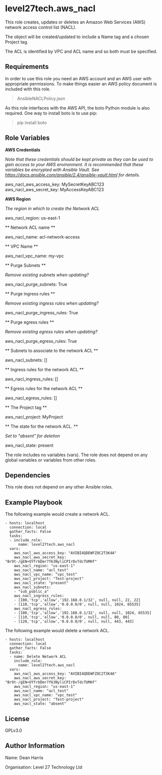 level27tech.aws_nacl
==========

This role creates, updates or deletes an Amazon Web Services (AWS) network access control list (NACL).

The object will be created/updated to include a Name tag and a chosen Project tag.

The ACL is identified by VPC and ACL name and so both must be specified.

Requirements
------------------

In order to use this role you need an AWS account and an AWS user with appropriate permissions. 
To make things easier an AWS policy document is included with this role.

>AnsibleNACLPolicy.json

As this role interfaces with the AWS API, the boto Python module is also required.
One way to install boto is to use pip:
> pip install boto

Role Variables
-------------------

**AWS Credentials**

*Note that these credentials should be kept private as they can be used to gain access to your AWS environment.
It is recommended that these variables be encrypted with Ansible Vault.  See https://docs.ansible.com/ansible/2.4/ansible-vault.html for details.*

aws_nacl_aws_access_key: MySecretKeyABC123
aws_nacl_aws_secret_key: MyAccessKeyABC123

**AWS Region**

*The region in which to create the Network ACL*

aws_nacl_region: us-east-1

** Network ACL name **

aws_nacl_name: acl-network-access

** VPC Name **

aws_nacl_vpc_name: my-vpc

** Purge Subnets **

*Remove existing subnets when updating?*

aws_nacl_purge_subnets: True

** Purge ingress rules **

*Remove existing ingress rules when updating?*

aws_nacl_purge_ingress_rules: True

** Purge egress rules **

*Remove existing egress rules when updating?*

aws_nacl_purge_egress_rules: True

** Subnets to associate to the network ACL **

aws_nacl_subnets: []

** Ingress rules for the network ACL **

aws_nacl_ingress_rules: []

** Egress rules for the network ACL **

aws_nacl_egress_rules: []

** The Project tag **

aws_nacl_project: MyProject

** The state for the network ACL. **

*Set to "absent" for deletion*

aws_nacl_state: present

The role includes no variables (vars).
The role does not depend on any global variables or variables from other roles.

Dependencies
------------------

This role does not depend on any other Ansible roles.

Example Playbook
----------------

The following example would create a network ACL.

    - hosts: localhost
      connection: local
      gather_facts: False
      tasks:
      - include_role:
          name: level27tech.aws_nacl
      vars:
        aws_nacl_aws_access_key: "AVIBI4QDEWFZOC2T3K4A"
        aws_nacl_aws_secret_key: "Br9t-/gEN+OYfrbDmr7f63NyliCPIrDvTdcTUMHf"
        aws_nacl_region: "us-east-1"
        aws_nacl_name: "acl_test"
        aws_nacl_vpc_name: "vpc_test"
        aws_nacl_project: "Test-project"
        aws_nacl_state: "present"
        aws_nacl_subnets:
        - "sub_public_a"
        aws_nacl_ingress_rules:
        - [100,'tcp','allow','192.168.0.1/32', null, null, 22, 22]
        - [110,'tcp','allow','0.0.0.0/0', null, null, 1024, 65535]
        aws_nacl_egress_rules:
        - [100,'tcp','allow','192.168.0.1/32', null, null, 1024, 65535]
        - [110,'tcp','allow','0.0.0.0/0', null, null, 80, 80]
        - [120,'tcp','allow','0.0.0.0/0', null, null, 443, 443]
          
The following example would delete a network ACL.

    - hosts: localhost
      connection: local
      gather_facts: False
      tasks:
      - name: Delete Network ACL
        include_role:
          name: level27tech.aws_nacl
      vars:
        aws_nacl_aws_access_key: "AVIBI4QDEWFZOC2T3K4A"
        aws_nacl_aws_secret_key: "Br9t-/gEN+OYfrbDmr7f63NyliCPIrDvTdcTUMHf"
        aws_nacl_region: "us-east-1"
        aws_nacl_name: "acl_test"
        aws_nacl_vpc_name: "vpc_test"
        aws_nacl_project: "Test-project"
        aws_nacl_state: "absent"
          
License
----------

GPLv3.0

Author Information
---------------------------

Name: Dean Harris

Organisation: Level 27 Technology Ltd
